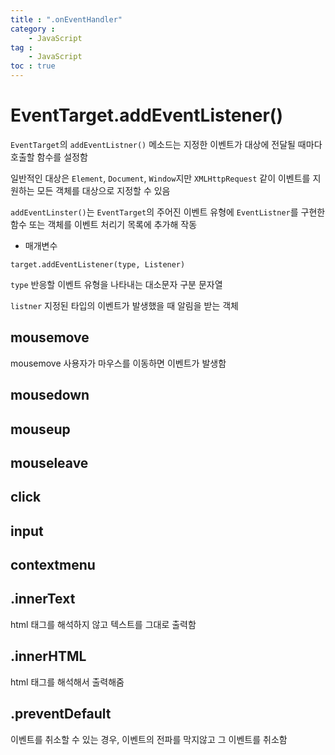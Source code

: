 ```yaml
---
title : ".onEventHandler"
category :
    - JavaScript
tag :
    - JavaScript
toc : true
---
```


# EventTarget.addEventListener()
`EventTarget`의 `addEventListner()` 메소드는 지정한 이벤트가 대상에 전달될 때마다 호출할 함수를 설정함

일반적인 대상은 `Element`, `Document`, `Window`지만 `XMLHttpRequest` 같이 이벤트를 지원하는 모든 객체를 대상으로 지정할 수 있음

`addEventLinster()`는 `EventTarget`의 주어진 이벤트 유형에 `EventListner`를 구현한 함수 또는 객체를 이벤트 처리기 목록에 추가해 작동

- 매개변수
```
target.addEventListener(type, Listener)
```

`type`
반응할 이벤트 유형을 나타내는 대소문자 구분 문자열

`listner`
지정된 타입의 이벤트가 발생했을 때 알림을 받는 객체

## mousemove
mousemove 사용자가 마우스를 이동하면 이벤트가 발생함

## mousedown


## mouseup


## mouseleave


## click


## input


## contextmenu


## .innerText
html 태그를 해석하지 않고 텍스트를 그대로 출력함

## .innerHTML
html 태그를 해석해서 출력해줌

## .preventDefault
이벤트를 취소할 수 있는 경우, 이벤트의 전파를 막지않고 그 이벤트를 취소함